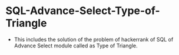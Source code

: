 # SQL-Advance-Select-Type-of-Triangle
- This includes the solution of the problem of hackerrank of SQL of Advance Select module called as Type of Triangle.
